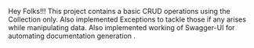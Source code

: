 Hey Folks!!!
This project contains a basic CRUD operations using the Collection only.
Also implemented Exceptions to tackle those if any arises while manipulating data.
Also implemented working of Swagger-UI for automating documentation generation .
